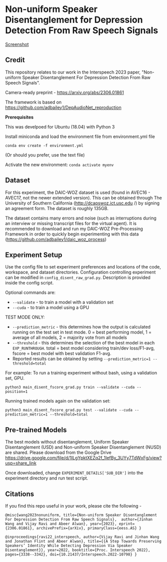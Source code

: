 # Non-uniform Speaker Disentanglement for Depression Detection From Raw Speech Signals

[Screenshot](NUSD%20IS2023%20Poster.pdf)

## **Credit**

This repository relates to our work in the Interspeech 2023 paper, "Non-uniform Speaker Disentanglement For Depression Detection From Raw Speech Signals". 

Camera-ready preprint - https://arxiv.org/abs/2306.01861

The framework is based on https://github.com/adbailey1/DepAudioNet_reproduction

**Prerequisites**

This was develpoed for Ubuntu (18.04) with Python 3

Install miniconda and load the environment file from environment.yml file

`conda env create -f environment.yml`

(Or should you prefer, use the text file)

Activate the new environment: `conda activate myenv`

## **Dataset**

For this experiment, the DAIC-WOZ dataset is used (found in AVEC16 - AVEC17, 
not the newer extended version). This can be 
obtained
 through The University of Southern California (http://dcapswoz.ict.usc.edu
 /) by signing an agreement form. The dataset is roughly 135GB. 
 
 The dataset contains many errors and noise (such as interruptions during an
  interview or missing transcript files for the virtual agent). It is
   recommended to download and run my DAIC-WOZ Pre-Processing Framework in
    order to quickly begin experimenting with this data (https://github.com/adbailey1/daic_woz_process)

## **Experiment Setup**

Use the config file to set experiment preferences and locations of the code, workspace, and dataset directories. Configuration controlling experiment can be modified in `config_disent_raw_grad.py`. Description is provided inside the config script.

Optional commands are: 
- `--validate` - to train a model with a validation set
- `--cuda` - to train a model using a GPU
  
TEST MODE ONLY:
-  `--prediction_metric` - this determines how the output is calculated 
   running on the test set in test mode. 0 = best performing model, 1 = 
   average of all 
   models, 2 = majority vote from all models  
- `--threshold` - this determines the selection of the best model in each `EXP_RUNTHROUGH`. total = best model considering train/dev loss/F1-avg, fscore = best model with best validation F1-avg. 
- Reported results can be obtained by setting `--prediction_metric=1 --threshold=total`

For example: To run a training experiment without bash, using a validation
 set, GPU.
 
 `python3 main_disent_fscore_grad.py train --validate --cuda --position=1`
 
 Running trained models again on the validation set:
 
 `python3 main_disent_fscore_grad.py test --validate --cuda --prediction_metric=1 --threshold=total`
 
## Pre-trained Models
The best models without disentanglement, Uniform Speaker Disentanglement (USD) and Non-uniform Speaker Disentanglement (NUSD) are shared. Please download from the Google Drive https://drive.google.com/file/d/1ILgYpktXEZq2f_1IefBy_3UYy7TdWxFg/view?usp=share_link

Once downloaded, change `EXPERIMENT_DETAILS['SUB_DIR']` into the experiment directory and run test script.


## Citations

If you find this repo useful in your work, please cite the following  - 

`@misc{wang2023nonuniform,
      title={Non-uniform Speaker Disentanglement For Depression Detection From Raw Speech Signals}, 
      author={Jinhan Wang and Vijay Ravi and Abeer Alwan},
      year={2023},
      eprint={2306.01861},
      archivePrefix={arXiv},
      primaryClass={eess.AS}
}`

`@inproceedings{ravi22_interspeech,
  author={Vijay Ravi and Jinhan Wang and Jonathan Flint and Abeer Alwan},
  title={{A Step Towards Preserving Speakers’ Identity While Detecting Depression Via Speaker Disentanglement}},
  year=2022,
  booktitle={Proc. Interspeech 2022},
  pages={3338--3342},
  doi={10.21437/Interspeech.2022-10798}
}`




